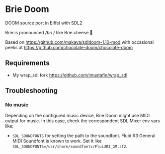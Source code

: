# Brie Doom
DOOM source port in Eiffel with SDL2

Brie is pronounced */briː/* like Brie cheese :cheese:

Based on https://github.com/makava/sdldoom-1.10-mod with occasional peeks at https://github.com/chocolate-doom/chocolate-doom

## Requirements
* My wrap_sdl fork https://github.com/imustafin/wrap_sdl

## Troubleshooting

### No music
Depending on the configured music device, Brie Doom might use MIDI output 
for music. In this case, check the correspondent SDL Mixer env vars like:
* `SDL_SOUNDFONTS` for setting the path to the soundfont.
Fluid R3 General MIDI Soundfont is known to work.
Set it like `SDL_SOUNDFONTS=/usr/share/soundfonts/FluidR3_GM.sf2`.
